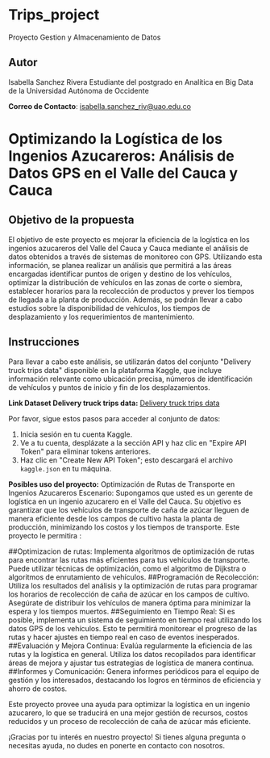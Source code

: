 # Trips_project
Proyecto Gestion y Almacenamiento de Datos

## Autor
Isabella Sanchez Rivera
Estudiante del postgrado en Analítica en Big Data de la Universidad Autónoma de Occidente

**Correo de Contacto**: isabella.sanchez_riv@uao.edu.co

# Optimizando la Logística de los Ingenios Azucareros: Análisis de Datos GPS en el Valle del Cauca y Cauca

## Objetivo de la propuesta
El objetivo de este proyecto es mejorar la eficiencia de la logística en los ingenios azucareros del Valle del Cauca y Cauca mediante el análisis de datos obtenidos a través de sistemas de monitoreo con GPS. Utilizando esta información, se planea realizar un análisis que permitirá a las áreas encargadas identificar puntos de origen y destino de los vehículos, optimizar la distribución de vehículos en las zonas de corte o siembra, establecer horarios para la recolección de productos y prever los tiempos de llegada a la planta de producción. Además, se podrán llevar a cabo estudios sobre la disponibilidad de vehículos, los tiempos de desplazamiento y los requerimientos de mantenimiento.

## Instrucciones
Para llevar a cabo este análisis, se utilizarán datos del conjunto "Delivery truck trips data" disponible en la plataforma Kaggle, que incluye información relevante como ubicación precisa, números de identificación de vehículos y puntos de inicio y fin de los desplazamientos.

**Link Dataset Delivery truck trips data:**
[Delivery truck trips data](https://www.kaggle.com/datasets/ramakrishnanthiyagu/delivery-truck-trips-data)

Por favor, sigue estos pasos para acceder al conjunto de datos:

1. Inicia sesión en tu cuenta Kaggle.
2. Ve a tu cuenta, desplázate a la sección API y haz clic en "Expire API Token" para eliminar tokens anteriores.
3. Haz clic en "Create New API Token"; esto descargará el archivo `kaggle.json` en tu máquina.

**Posibles uso del proyecto:**
Optimización de Rutas de Transporte en Ingenios Azucareros
Escenario: Supongamos que usted es un gerente de logística en un ingenio azucarero en el Valle del Cauca. Su objetivo es garantizar que los vehículos de transporte de caña de azúcar lleguen de manera eficiente desde los campos de cultivo hasta la planta de producción, minimizando los costos y los tiempos de transporte. Este proyecto le permitira :

##Optimizacion de rutas: Implementa algoritmos de optimización de rutas para encontrar las rutas más eficientes para tus vehículos de transporte. Puede utilizar técnicas de optimización, como el algoritmo de Dijkstra o algoritmos de enrutamiento de vehículos.
##Programación de Recolección: Utiliza los resultados del análisis y la optimización de rutas para programar los horarios de recolección de caña de azúcar en los campos de cultivo. Asegúrate de distribuir los vehículos de manera óptima para minimizar la espera y los tiempos muertos.
##Seguimiento en Tiempo Real: Si es posible, implementa un sistema de seguimiento en tiempo real utilizando los datos GPS de los vehículos. Esto te permitirá monitorear el progreso de las rutas y hacer ajustes en tiempo real en caso de eventos inesperados.
##Evaluación y Mejora Continua: Evalúa regularmente la eficiencia de las rutas y la logística en general. Utiliza los datos recopilados para identificar áreas de mejora y ajustar tus estrategias de logística de manera continua.
##Informes y Comunicación: Genera informes periódicos para el equipo de gestión y los interesados, destacando los logros en términos de eficiencia y ahorro de costos.

Este proyecto provee una ayuda para optimizar la logística en un ingenio azucarero, lo que se traducirá en una mejor gestión de recursos, costos reducidos y un proceso de recolección de caña de azúcar más eficiente.






¡Gracias por tu interés en nuestro proyecto! Si tienes alguna pregunta o necesitas ayuda, no dudes en ponerte en contacto con nosotros.
